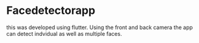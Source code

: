 # Facedetectorapp

this was developed using flutter. Using the front and back camera the app can detect indvidual as well as multiple faces.
